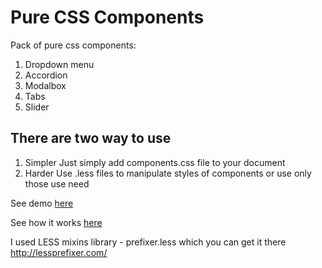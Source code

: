 # Pure CSS Components
Pack of pure css components:

1. Dropdown menu
2. Accordion
3. Modalbox
4. Tabs
5. Slider

## There are two way to use
1. Simpler
Just simply add components.css file to your document
2. Harder
Use .less files to manipulate styles of components or use only those use need

See demo [here](http://codepen.io/pgalias/full/dYKrjb/)

See how it works [here](http://pawgalias/article/Pure-CSS-Components)

I used LESS mixins library - prefixer.less which you can get it there http://lessprefixer.com/
